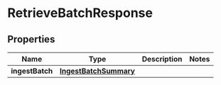 

# RetrieveBatchResponse


## Properties

Name | Type | Description | Notes
------------ | ------------- | ------------- | -------------
**ingestBatch** | [**IngestBatchSummary**](IngestBatchSummary.md) |  | 



